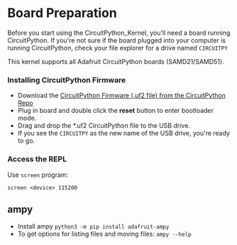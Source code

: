 
# Board Preparation

Before you start using the CircuitPython_Kernel, you'll need a board running CircuitPython. If you're not sure if
the board plugged into your computer is running CircuitPython, check your file explorer for a drive named `CIRCUITPY`

This kernel supports all Adafruit CircuitPython boards (SAMD21/SAMD51).

### Installing CircuitPython Firmware

- Download the [CircuitPython Firmware (.uf2 file) from the CircuitPython Repo](https://github.com/adafruit/circuitpython/releases)
- Plug in board and double click the **reset** button to enter bootloader mode.
- Drag and drop the \*.uf2 CircuitPython file to the USB drive.
- If you see the `CIRCUITPY` as the new name of the USB drive, you're ready to go.

### Access the REPL

Use `screen` program:

    screen <device> 115200


## ampy

- Install ampy `python3 -m pip install adafruit-ampy`
- To get options for listing files and moving files: `ampy --help`
